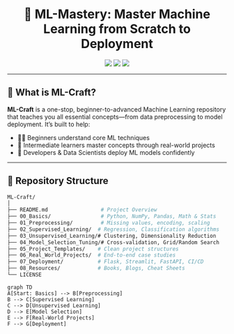 <h1 align="center">🚀 ML-Mastery: Master Machine Learning from Scratch to Deployment</h1>

<p align="center">
  <img src="https://img.shields.io/github/stars/yourusername/ML-Mastery?style=social" />
  <img src="https://img.shields.io/github/forks/yourusername/ML-Mastery?style=social" />
  <img src="https://img.shields.io/github/license/yourusername/ML-Mastery" />
</p>

---

## 📌 What is ML-Craft?

**ML-Craft** is a one-stop, beginner-to-advanced Machine Learning repository that teaches you all essential concepts—from data preprocessing to model deployment. It’s built to help:

- 🧑‍🎓 Beginners understand core ML techniques  
- 🧠 Intermediate learners master concepts through real-world projects  
- 🚀 Developers & Data Scientists deploy ML models confidently

---

## 📁 Repository Structure

```bash
ML-Craft/
│
├── README.md                 # Project Overview
├── 00_Basics/                # Python, NumPy, Pandas, Math & Stats
├── 01_Preprocessing/         # Missing values, encoding, scaling
├── 02_Supervised_Learning/  # Regression, Classification algorithms
├── 03_Unsupervised_Learning/# Clustering, Dimensionality Reduction
├── 04_Model_Selection_Tuning/# Cross-validation, Grid/Random Search
├── 05_Project_Templates/    # Clean project structures
├── 06_Real_World_Projects/  # End-to-end case studies
├── 07_Deployment/           # Flask, Streamlit, FastAPI, CI/CD
├── 08_Resources/            # Books, Blogs, Cheat Sheets
└── LICENSE
```

```mermaid
graph TD
A[Start: Basics] --> B[Preprocessing]
B --> C[Supervised Learning]
C --> D[Unsupervised Learning]
D --> E[Model Selection]
E --> F[Real-World Projects]
F --> G[Deployment]
```